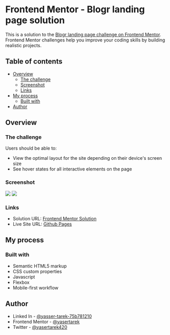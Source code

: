 # Frontend Mentor - Blogr landing page solution

This is a solution to the [Blogr landing page challenge on Frontend Mentor](https://www.frontendmentor.io/challenges/blogr-landing-page-EX2RLAApP). Frontend Mentor challenges help you improve your coding skills by building realistic projects. 

## Table of contents

- [Overview](#overview)
  - [The challenge](#the-challenge)
  - [Screenshot](#screenshot)
  - [Links](#links)
- [My process](#my-process)
  - [Built with](#built-with)
- [Author](#author)
## Overview

### The challenge

Users should be able to:

- View the optimal layout for the site depending on their device's screen size
- See hover states for all interactive elements on the page

### Screenshot

![](./screenshot-desktop.jpg)
![](./screenshot-mobile.jpg)
### Links

- Solution URL: [Frontend Mentor Solution](https://your-solution-url.com)
- Live Site URL: [Github Pages](https://yasertarek.github.io/crowdfunding-product-page)

## My process

### Built with

- Semantic HTML5 markup
- CSS custom properties
- Javascript
- Flexbox
- Mobile-first workflow
## Author
- Linked In - [@yasser-tarek-75b781210](https://www.linkedin.com/in/yasser-tarek-75b781210/)
- Frontend Mentor - [@yasertarek](https://www.frontendmentor.io/profile/yasertarek)
- Twitter - [@yasertarek420](https://www.twitter.com/yasertarek420)